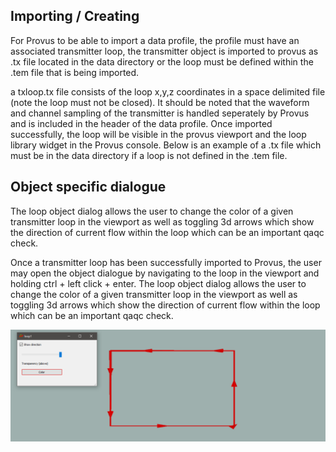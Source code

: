 ## Importing / Creating
For Provus to be able to import a data profile, the profile must have an associated transmitter loop, the transmitter object is imported to provus as .tx file located in the data directory or the loop must be defined within the .tem file that is being imported. 

a txloop.tx file consists of the loop x,y,z coordinates in a space delimited file (note the loop must not be closed). It should be noted that the waveform and channel sampling of the transmitter is handled seperately by Provus and is included in the header of the data profile. Once imported successfully, the loop will be visible in the provus viewport and the loop library widget in the Provus console. Below is an example of a .tx file which must be in the data directory if a loop is not defined in the .tem file. 


## Object specific dialogue
The loop object dialog allows the user to change the color of a given transmitter loop in the viewport as well as toggling 3d arrows which show the direction of current flow within the loop which can be an important qaqc check.

Once a transmitter loop has been successfully imported to Provus, the user may open the object dialogue by navigating to the loop in the viewport and holding ctrl + left click + enter. The loop object dialog allows the user to change the color of a given transmitter loop in the viewport as well as toggling 3d arrows which show the direction of current flow within the loop which can be an important qaqc check.

![A container of the provus plate object dialog](../images/loopdialog2.png)
